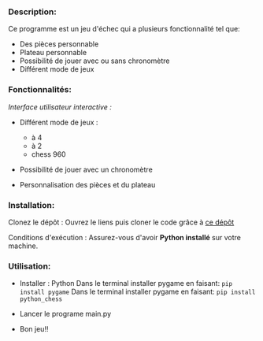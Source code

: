 ### Description:
Ce programme est un jeu d'échec qui a plusieurs fonctionnalité tel que:
  - Des pièces personnable
  - Plateau personnable
  - Possibilité de jouer avec ou sans chronomètre
  - Différent mode de jeux

### Fonctionnalités:
*Interface utilisateur interactive :*
- Différent mode de jeux :
    - à 4
    - à 2
    - chess 960 

- Possibilité de jouer avec un chronomètre

- Personnalisation des pièces et du plateau


### Installation:
Clonez le dépôt : Ouvrez le liens puis cloner le code grâce à [ce dépôt](https://github.com/Arkunir/2024_2025__lndb_chessgame_gp4.git)

Conditions d'exécution : Assurez-vous d'avoir **Python installé** sur votre machine.

### Utilisation:

- Installer : Python
    Dans le terminal installer pygame en faisant:
      ``pip install pygame``
    Dans le terminal installer pygame en faisant:
      ``pip install python_chess``

- Lancer le programe main.py

- Bon jeu!!
